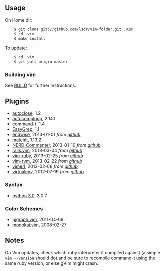 ## Usage
On Home dir:

```sh
    $ git clone git://github.com/lsdr/vim-folder.git .vim  
    $ cd .vim
    $ make install
```

To update:

```sh
    $ cd .vim
    $ git pull origin master
```

### Building vim
See [BUILD](https://github.com/lsdr/vim-folder/blob/master/BUILD.markdown) for
further instructions.

## Plugins
* [autoclose](http://www.vim.org/scripts/script.php?script_id=1849), 1.2
* [autocomplpop](http://www.vim.org/scripts/script.php?script_id=1879), 2.14.1
* [command-t](http://www.vim.org/scripts/script.php?script_id=3025), 1.4
* [EasyGrep](http://www.vim.org/scripts/script.php?script_id=2438), 1.1
* [endwise][endwise-vimorg], 2013-01-01  _from [github][endwise-github]_
* [matchit](http://www.vim.org/scripts/script.php?script_id=39), 1.13.2
* [NERD_Commenter][nerdcommenter-vimorg], 2013-01-10  _from [github][nerdcommenter-github]_
* [rails.vim][rails-vimorg], 2013-03-04  _from [github][rails-github]_ 
* [vim-ruby][vim-ruby-github], 2013-02-25 _from [github][vim-ruby-github]_
* [vim-rvm][rvm-github], 2013-02-22 _from [github][rvm-github]_
* [vimerl][vimerl-vimorg], 2013-02-06 _from [github][vimerl-github]_
* [virtualenv][virtualenv-vimorg], 2012-07-19 _from [github][virtualenv-github]_

### Syntax
* [python 3.0](http://www.vim.org/scripts/script.php?script_id=790), 3.0.7

### Color Schemes
* [pigraph.vim](https://raw.github.com/fmeyer/vim-pigraph/master/colors/pigraph.vim), 2011-04-06
* [monokai.vim](http://desintegr.googlecode.com/svn/config/vim/colors/monokai.vim), 2008-02-27

## Notes
On Vim updates, check which ruby interpreter it compiled against (a simple `vim --version`
should do) and be sure to recompile command-t using the same ruby version,
or else gVim might crash.


[nerdtree-github]: http://github.com/scrooloose/nerdtree
[nerdtree-vimorg]: http://www.vim.org/scripts/script.php?script_id=1658 
[nerdcommenter-github]: http://github.com/scrooloose/nerdcommenter
[nerdcommenter-vimorg]: http://www.vim.org/scripts/script.php?script_id=1218
[rails-github]: https://github.com/tpope/vim-rails
[rails-vimorg]: http://www.vim.org/scripts/script.php?script_id=1567
[endwise-github]: https://github.com/tpope/vim-endwise
[endwise-vimorg]: http://www.vim.org/scripts/script.php?script_id=2386 
[vim-ruby-github]: https://github.com/vim-ruby/vim-ruby
[vimerl-vimorg]: http://www.vim.org/scripts/script.php?script_id=3743
[vimerl-github]: https://github.com/jimenezrick/vimerl
[virtualenv-vimorg]: http://www.vim.org/scripts/script.php?script_id=3486
[virtualenv-github]: https://github.com/jmcantrell/vim-virtualenv
[rvm-github]: https://github.com/tpope/vim-rvm
